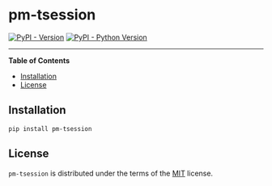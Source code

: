 # pm-tsession

[![PyPI - Version](https://img.shields.io/pypi/v/pm-tsession.svg)](https://pypi.org/project/pm-tsession)
[![PyPI - Python Version](https://img.shields.io/pypi/pyversions/pm-tsession.svg)](https://pypi.org/project/pm-tsession)

-----

**Table of Contents**

- [Installation](#installation)
- [License](#license)

## Installation

```console
pip install pm-tsession
```

## License

`pm-tsession` is distributed under the terms of the [MIT](https://spdx.org/licenses/MIT.html) license.
